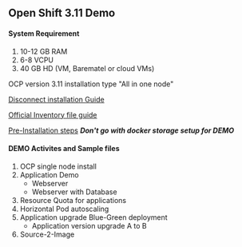 ## Open Shift 3.11 Demo 

#### System Requirement
1. 10-12 GB RAM
2. 6-8 VCPU
3. 40 GB HD
(VM, Barematel or cloud VMs)

OCP version 3.11 installation type "All in one node" 

[Disconnect installation Guide](https://docs.openshift.com/container-platform/3.11/install/disconnected_install.html)


[Official Inventory file guide](https://docs.openshift.com/container-platform/3.11/install/configuring_inventory_file.html)

[Pre-Installation steps](https://docs.openshift.com/container-platform/3.11/install/host_preparation.html)
***Don't go with docker storage setup for DEMO***

#### DEMO Activites and Sample files
1. OCP single node install
2. Application Demo 
   - Webserver
   - Webserver with Database
3. Resource Quota for applications 
4. Horizontal Pod autoscaling
5. Application upgrade Blue-Green deployment
   - Application version upgrade A to B 
6. Source-2-Image

